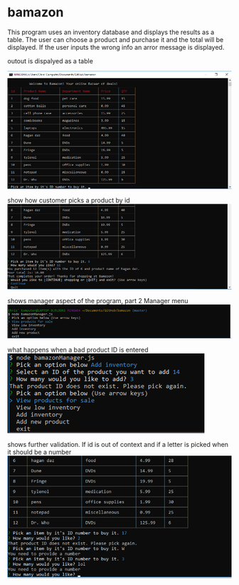 # bamazon

This program uses an inventory database and displays the results as a table. The user can choose a product and purchase it and the total will be displayed. If the user inputs the wrong info an arror message is displayed. 

    
outout is dispalyed as a table


![bamazon data with input](images/productList.png)



show how customer picks a product by id
![bamazon data with input](images/pickedProduct.png)



 shows manager aspect of the program, part 2 
 Manager menu
![bamazon data with input](images/manager.png)




 what happens when a bad product ID is entered   
![bamazon data with input](images/badID.png)




shows further validation. If id is out of context and if a letter is picked when it should be a number
![bamazon data with input](images/validation.png)
